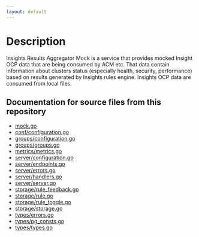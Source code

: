 ```yaml
---
layout: default
---
```

# Description

Insights Results Aggregator Mock is a service that provides mocked Insight OCP
data that are being consumed by ACM etc. That data contain information about
clusters status (especially health, security, performance) based on results
generated by Insights rules engine. Insights OCP data are consumed from local
files.

## Documentation for source files from this repository

* [mock.go](packages/mock.html)
* [conf/configuration.go](packages/conf/configuration.html)
* [groups/configuration.go](packages/groups/configuration.html)
* [groups/groups.go](packages/groups/groups.html)
* [metrics/metrics.go](packages/metrics/metrics.html)
* [server/configuration.go](packages/server/configuration.html)
* [server/endpoints.go](packages/server/endpoints.html)
* [server/errors.go](packages/server/errors.html)
* [server/handlers.go](packages/server/handlers.html)
* [server/server.go](packages/server/server.html)
* [storage/rule_feedback.go](packages/storage/rule_feedback.html)
* [storage/rule.go](packages/storage/rule.html)
* [storage/rule_toggle.go](packages/storage/rule_toggle.html)
* [storage/storage.go](packages/storage/storage.html)
* [types/errors.go](packages/types/errors.html)
* [types/pg_consts.go](packages/types/pg_consts.html)
* [types/types.go](packages/types/types.html)
